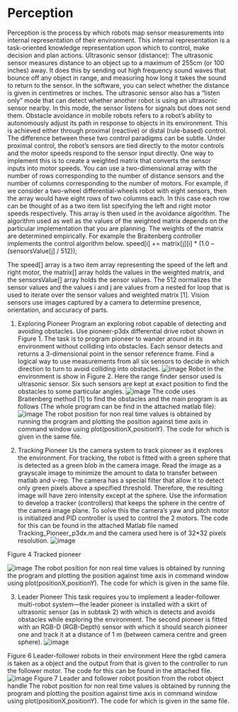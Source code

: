 # Perception
Perception is the process by which robots map sensor measurements into internal representation of their environment. This internal representation is a task-oriented knowledge representation upon which to control, make decision and plan actions.
Ultrasonic sensor (distance): The ultrasonic sensor measures distance to an object up to a maximum of 255cm (or 100 inches) away. It does this by sending out high frequency sound waves that bounce off any object in range, and measuring how long it takes the sound to return to the sensor. In the software, you can select whether the distance is given in centimetres or inches. The ultrasonic sensor also has a “listen only” mode that can detect whether another robot is using an ultrasonic sensor nearby. In this mode, the sensor listens for signals but does not send them. Obstacle avoidance in mobile robots refers to a robot’s ability to autonomously adjust its path in response to objects in its environment. This is achieved either through proximal (reactive) or distal (rule-based) control. The difference between these two control paradigms can be subtle. Under proximal control, the robot’s sensors are tied directly to the motor controls and the motor speeds respond to the sensor input directly. One way to implement this is to create a weighted matrix that converts the sensor inputs into motor speeds. You can use a two-dimensional array with the number of rows corresponding to the number of distance sensors and the number of columns corresponding to the number of motors. For example, if we consider a two-wheel differential-wheels robot with eight sensors, then the array would have eight rows of two columns each. In this case each row can be thought of as a two item list specifying the left and right motor speeds respectively. This array is then used in the avoidance algorithm. The algorithm used as well as the values of the weighted matrix depends on the particular implementation that you are planning. The weights of the matrix are determined empirically. For example the Braitenberg controller implements the control algorithm below.
speed[i] += matrix[j][i] * (1.0 – (sensorsValue[j] / 512)); 

The speed[] array is a two item array representing the speed of the left and right motor, the matrix[] array holds the values in the weighted matrix, and the sensorsValue[] array holds the sensor values. The 512 normalizes the sensor values and the values i and j are values from a nested for loop that is used to iterate over the sensor values and weighted matrix [1]. Vision sensors use images captured by a camera to determine presence, orientation, and accuracy of parts.

1. Exploring Pioneer
Program an exploring robot capable of detecting and avoiding obstacles. Use pioneer-p3dx differential drive robot shown in Figure 1. The task is to program pioneer to wander around in its environment without colliding into obstacles. Each sensor detects and returns a 3-dimensional point in the sensor reference frame. Find a logical way to use measurements from all six sensors to decide in which direction to turn to avoid colliding into obstacles.
![image](https://user-images.githubusercontent.com/43060427/130222274-5acc6ca5-8f5c-44c9-b5b3-ae9aa8841475.png)
Robot in the environment is show in Figure 2.
Here the range finder sensor used is ultrasonic sensor. Six such sensors are kept at exact position to find the obstacles to some particular angles.
![image](https://user-images.githubusercontent.com/43060427/130222298-f9c2aa5e-a8f5-47e4-963e-8e6c9ef5f79f.png)
The code uses Braitenberg method [1] to find the obstacles and the main program
is as follows (The whole program can be find in the attached matlab file):
![image](https://user-images.githubusercontent.com/43060427/130222329-7d3e4f73-c854-457b-95c0-93dc7bbdcc8e.png)
The robot position for non real time values is obtained by running the program and
plotting the position against time axis in command window using
plot(positionX,positionY).
The code for which is given in the same file.

2. Tracking Pioneer
Us the camera system to track pioneer as it explores the environment. For
tracking, the robot is fitted with a green sphere that is detected as a green
blob in the camera image. Read the image as a grayscale image to minimize
the amount to data to transfer between matlab and v-rep. The camera has a
special filter that allow it to detect only green pixels above a specified
threshold. Therefore, the resulting image will have zero intensity except at the
sphere. Use the information to develop a tracker (controllers) that keeps the
sphere in the centre of the camera image plane.
To solve this the camera’s yaw and pitch motor is initialized and PID controller is
used to control the 2 motors.
The code for this can be found in the attached Matlab file named
Tracking_Pioneer_p3dx.m and the camera used here is of 32*32 pixels resolution.
![image](https://user-images.githubusercontent.com/43060427/130222396-519b3dd4-7eca-4cfb-b0bb-1b3f3074ad2a.png)

Figure 4 Tracked pioneer

![image](https://user-images.githubusercontent.com/43060427/130222407-368484a2-381a-44a1-8fb8-e4ad155d5860.png)
The robot position for non real time values is obtained by running the program and plotting the position against time axis in command window using plot(positionX,positionY).
The code for which is given in the same file.


3. Leader Pioneer
This task requires you to implement a leader-follower multi-robot
system―the leader pioneer is installed with a skirt of ultrasonic sensor (as in
subtask 2) with which is detects and avoids obstacles while exploring the
environment. The second pioneer is fitted with an RGB-D (RGB-Depth)
sensor with which it should search pioneer one and track it at a distance of 1
m (between camera centre and green sphere).
![image](https://user-images.githubusercontent.com/43060427/130222447-79f0eff0-abe9-4dbe-8a08-43dd8498eff5.png)

Figure 6 Leader-follower robots in their environment
Here the rgbd camera is taken as a object and the output from that is given to the
controller to run the follower motor.
The code for this can be found in the attached file.
![image](https://user-images.githubusercontent.com/43060427/130222463-d0ab685b-ef90-4c11-ad52-429378d42f11.png)
Figure 7 Leader and follower robot position from the robot object handle
The robot position for non real time values is obtained by running the program and plotting the position against time axis in command window using plot(positionX,positionY).
The code for which is given in the same file.
